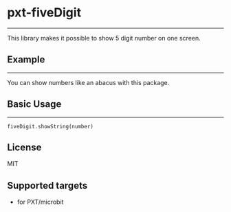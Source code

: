 # pxt-fiveDigit
---
This library makes it possible to show 5 digit number on one screen.

## Example
---
You can show numbers like an abacus with this package.
 

## Basic Usage
---
```
fiveDigit.showString(number)
```


## License

MIT

## Supported targets

* for PXT/microbit
